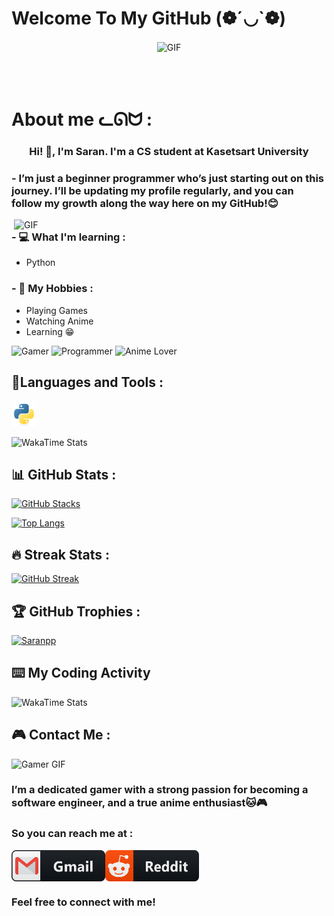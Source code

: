 # Welcome To My GitHub (❁´◡`❁)
<div align="center">
<img hight="300" width="700" alt="GIF" align="center" src="https://64.media.tumblr.com/f34289f28036ce0221f53da1a23dffd8/tumblr_ob9shuVocm1vsic9jo1_500.gif">
</div>

</br>
</br>
</br>


# About me ᓚᘏᗢ :
<h3 align="center">Hi! 👋, I'm Saran. I'm a CS student at Kasetsart University</h3>

### - I’m just a beginner programmer who’s just starting out on this journey. I’ll be updating my profile regularly, and you can follow my growth along the way here on my GitHub!😊

<img hight="400" width="500" alt="GIF" align="right" src="https://www.bing.com/th/id/OGC.01ccc307662807db63877b1b9c2f9202?pid=1.7&rurl=https%3a%2f%2fc.tenor.com%2fV7_Qmj3CqhkAAAAd%2fanya-anya-forger.gif&ehk=Yv1iOb%2f7cnI1E%2bVgvgffVW7adWe9h26lmAPJ9JC3fQs%3d">
  
### - 💻 What I'm learning :
- Python

### - 💫 My Hobbies :
- Playing Games
- Watching Anime
- Learning 😁


![Gamer](https://img.shields.io/badge/Gamer-%F0%9F%92%AB-brightred)
![Programmer](https://img.shields.io/badge/Programmer-💻-blue)
![Anime Lover](https://img.shields.io/badge/Anime-Lover-orange)


## 🔧Languages and Tools :
<p align="left"> <a href="https://www.python.org" target="_blank" rel="noreferrer"> <img src="https://raw.githubusercontent.com/devicons/devicon/master/icons/python/python-original.svg" alt="python" width="40" height="40"/> </a> </p>

![WakaTime Stats](https://wakatime.com/share/@da0c5c2e-4807-4a0b-ba9f-cb2f7fb32891/8c16133b-aa97-45e1-965e-8ee0a9d60eaf.svg)



## 📊 GitHub Stats :
<!-- GitHub Readme Stats -->
[![GitHub Stacks](https://github-readme-stats.vercel.app/api?username=Saranpp&show_icons=true&theme=radical)](https://github.com/Saranpp)



<!-- GitHub Top Languages -->
[![Top Langs](https://github-readme-stats.vercel.app/api/top-langs/?username=Saranpp&theme=radical)](https://github.com/anuraghazra/github-readme-stats)


## 🔥 Streak Stats :
<!-- GitHub Streak Stats -->
[![GitHub Streak](https://github-readme-streak-stats.herokuapp.com/?user=Saranpp&theme=radical)](https://git.io/streak-stats)


## 🏆 GitHub Trophies :
<p align="left"> <a href="https://github.com/ryo-ma/github-profile-trophy"><img src="https://github-profile-trophy.vercel.app/?username=Saranpp&theme=radical" alt="Saranpp" /></a> </p>

## ⌨️ My Coding Activity
![WakaTime Stats](https://wakatime.com/share/@da0c5c2e-4807-4a0b-ba9f-cb2f7fb32891/c5f0364f-38c7-4ac8-b7eb-c08a2d06fda8.svg)


## 🎮 Contact Me :
<!-- Insert any anime or gamer-related GIFs -->
![Gamer GIF](https://media.tenor.com/n0Qv7EH4QHkAAAAd/objection.gif)

### I’m a dedicated gamer with a strong passion for becoming a software engineer, and a true anime enthusiast🐱🎮
### So you can reach me at :
<p align="left">
<a href="mailto:pangas2231@gmail.com">
 <img align="left" alt="Gmail" width="150" height="50" src="https://github.com/Saranpp/Saranpp/blob/main/assets/gmail.png" />
</a>
<a href="https://www.reddit.com/user/saranporn_p">
  <img align="left" alt="Reddit" width="150" height="50" src="https://github.com/Saranpp/Saranpp/blob/main/assets/reddit.png" />
</a>
</p>

<br clear="left"/>

### Feel free to connect with me!
